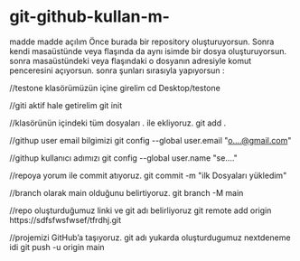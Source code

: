 # git-github-kullan-m-
madde madde açılım
Önce burada bir repository oluşturuyorsun.
Sonra kendi masaüstünde veya flaşında da aynı isimde bir dosya oluşturuyorsun.
sonra masaüstündeki veya flaşındaki o dosyanın adresiyle komut penceresini açıyorsun.
sonra şunları sırasıyla yapıyorsun :

//testone klasörümüzün içine girelim
cd Desktop/testone
 
//giti aktif hale getirelim
git init
 
//klasörünün içindeki tüm dosyaları . ile ekliyoruz.
git add .
 
//githup user email bilgimizi
git config --global user.email "o....@gmail.com"
 
//githup kullanıcı adımızı
git config --global user.name "se...."
 
//repoya yorum ile commit atıyoruz.
git commit -m "ilk Dosyaları yükledim"
 
//branch olarak main olduğunu belirtiyoruz.
git branch -M main
 
//repo oluşturduğumuz linki ve git adı belirliyoruz
git remote add origin https://sdfsfwsfwsef/tfrdhj.git
 
//projemizi GitHub’a taşıyoruz. git adı yukarda oluşturdugumuz nextdeneme idi
git push -u origin main
